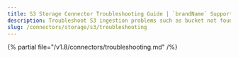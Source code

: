 ```yaml
---
title: S3 Storage Connector Troubleshooting Guide | `brandName` Support
description: Troubleshoot S3 ingestion problems such as bucket not found, denied access, or format incompatibility.
slug: /connectors/storage/s3/troubleshooting
---
```


{% partial file="/v1.8/connectors/troubleshooting.md" /%}
